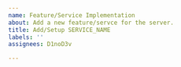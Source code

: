 ```yaml
---
name: Feature/Service Implementation
about: Add a new feature/servce for the server.
title: Add/Setup SERVICE_NAME
labels: ''
assignees: D1noD3v

---
```



